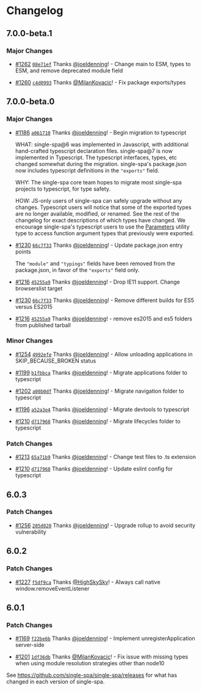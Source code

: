 # Changelog

## 7.0.0-beta.1

### Major Changes

- [#1262](https://github.com/single-spa/single-spa/pull/1262) [`08e71ef`](https://github.com/single-spa/single-spa/commit/08e71efd3fd43d4601875da498fca6f2a1769473) Thanks [@joeldenning](https://github.com/joeldenning)! - Change main to ESM, types to ESM, and remove deprecated module field

- [#1260](https://github.com/single-spa/single-spa/pull/1260) [`c4d0993`](https://github.com/single-spa/single-spa/commit/c4d099375078740af4ea3f96688f492b38cee969) Thanks [@MilanKovacic](https://github.com/MilanKovacic)! - Fix package exports/types

## 7.0.0-beta.0

### Major Changes

- [#1186](https://github.com/single-spa/single-spa/pull/1186) [`a061710`](https://github.com/single-spa/single-spa/commit/a061710d54228c03dab6a61be644ea2d2786b49e) Thanks [@joeldenning](https://github.com/joeldenning)! - Begin migration to typescript

  WHAT: single-spa@6 was implemented in Javascript, with additional hand-crafted typescript declaration files. single-spa@7 is now implemented in Typescript. The typescript interfaces, types, etc changed somewhat during the migration. single-spa's package.json now includes typescript definitions in the `"exports"` field.

  WHY: The single-spa core team hopes to migrate most single-spa projects to typescript, for type safety.

  HOW: JS-only users of single-spa can safely upgrade without any changes. Typescript users will notice that some of the exported types are no longer available, modified, or renamed. See the rest of the changelog for exact descriptions of which types have changed. We encourage single-spa's typescript users to use the [Parameters](https://www.typescriptlang.org/docs/handbook/utility-types.html#parameterstype) utility type to access function argument types that previously were exported.

- [#1230](https://github.com/single-spa/single-spa/pull/1230) [`66c7f33`](https://github.com/single-spa/single-spa/commit/66c7f3376559ada5eede826c479fe08c221b955d) Thanks [@joeldenning](https://github.com/joeldenning)! - Update package.json entry points

  The `"module"` and `"typings"` fields have been removed from the package.json, in favor of the `"exports"` field only.

- [#1216](https://github.com/single-spa/single-spa/pull/1216) [`45255a9`](https://github.com/single-spa/single-spa/commit/45255a967b1f65e3f8c283b8e5cc7db31ca81948) Thanks [@joeldenning](https://github.com/joeldenning)! - Drop IE11 support. Change browserslist target

- [#1230](https://github.com/single-spa/single-spa/pull/1230) [`66c7f33`](https://github.com/single-spa/single-spa/commit/66c7f3376559ada5eede826c479fe08c221b955d) Thanks [@joeldenning](https://github.com/joeldenning)! - Remove different builds for ES5 versus ES2015

- [#1216](https://github.com/single-spa/single-spa/pull/1216) [`45255a9`](https://github.com/single-spa/single-spa/commit/45255a967b1f65e3f8c283b8e5cc7db31ca81948) Thanks [@joeldenning](https://github.com/joeldenning)! - remove es2015 and es5 folders from published tarball

### Minor Changes

- [#1254](https://github.com/single-spa/single-spa/pull/1254) [`4992efe`](https://github.com/single-spa/single-spa/commit/4992efe339739c44f6516e354de28a9fe54b1857) Thanks [@joeldenning](https://github.com/joeldenning)! - Allow unloading applications in SKIP_BECAUSE_BROKEN status

- [#1199](https://github.com/single-spa/single-spa/pull/1199) [`b1fbbca`](https://github.com/single-spa/single-spa/commit/b1fbbcab86bb05e5af63aa58ee885bf849031974) Thanks [@joeldenning](https://github.com/joeldenning)! - Migrate applications folder to typescript

- [#1202](https://github.com/single-spa/single-spa/pull/1202) [`a00b0df`](https://github.com/single-spa/single-spa/commit/a00b0df81b9b35b09d0b153c05f461cf83b54581) Thanks [@joeldenning](https://github.com/joeldenning)! - Migrate navigation folder to typescript

- [#1196](https://github.com/single-spa/single-spa/pull/1196) [`a52a3e4`](https://github.com/single-spa/single-spa/commit/a52a3e41314011aeb6a933790555ee6537a4e530) Thanks [@joeldenning](https://github.com/joeldenning)! - Migrate devtools to typescript

- [#1210](https://github.com/single-spa/single-spa/pull/1210) [`d717968`](https://github.com/single-spa/single-spa/commit/d71796847e55bd71743dd75e75caf3927b39c8b1) Thanks [@joeldenning](https://github.com/joeldenning)! - Migrate lifecycles folder to typescript

### Patch Changes

- [#1213](https://github.com/single-spa/single-spa/pull/1213) [`65a71b9`](https://github.com/single-spa/single-spa/commit/65a71b9062c6ecb438c2af97af5d11ebc88089a4) Thanks [@joeldenning](https://github.com/joeldenning)! - Change test files to .ts extension

- [#1210](https://github.com/single-spa/single-spa/pull/1210) [`d717968`](https://github.com/single-spa/single-spa/commit/d71796847e55bd71743dd75e75caf3927b39c8b1) Thanks [@joeldenning](https://github.com/joeldenning)! - Update eslint config for typescript

## 6.0.3

### Patch Changes

- [#1256](https://github.com/single-spa/single-spa/pull/1256) [`205d020`](https://github.com/single-spa/single-spa/commit/205d02018c10887efd01826cd6e54884d81c152f) Thanks [@joeldenning](https://github.com/joeldenning)! - Upgrade rollup to avoid security vulnerability

## 6.0.2

### Patch Changes

- [#1227](https://github.com/single-spa/single-spa/pull/1227) [`f5df9ca`](https://github.com/single-spa/single-spa/commit/f5df9ca1e58c389d2c24dd1b84a92bbc3ece3c11) Thanks [@HighSkySky](https://github.com/HighSkySky)! - Always call native window.removeEventListener

## 6.0.1

### Patch Changes

- [#1169](https://github.com/single-spa/single-spa/pull/1169) [`f22be6b`](https://github.com/single-spa/single-spa/commit/f22be6b8d34a1596b58f0701e353d869d11d4e17) Thanks [@joeldenning](https://github.com/joeldenning)! - Implement unregisterApplication server-side

- [#1201](https://github.com/single-spa/single-spa/pull/1201) [`1df36db`](https://github.com/single-spa/single-spa/commit/1df36db508d58a27669cf8920f6c483646762a2b) Thanks [@MilanKovacic](https://github.com/MilanKovacic)! - Fix issue with missing types when using module resolution strategies other than node10

See https://github.com/single-spa/single-spa/releases for what has changed in each version of single-spa.
